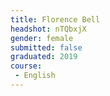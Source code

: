 ```yaml
---
title: Florence Bell
headshot: nTQbxjX
gender: female
submitted: false
graduated: 2019
course:
 - English
---
```

